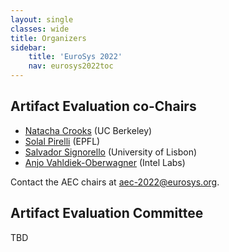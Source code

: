 ```yaml
---
layout: single
classes: wide
title: Organizers
sidebar:
    title: 'EuroSys 2022'
    nav: eurosys2022toc
---
```


## Artifact Evaluation co-Chairs

* [Natacha Crooks](https://nacrooks.github.io/) (UC Berkeley)
* [Solal Pirelli](https://dslab.epfl.ch/people/pirelli/) (EPFL)
* [Salvador Signorello](https://ciencias.ulisboa.pt/perfil/ssignorello) (University of Lisbon)
* [Anjo Vahldiek-Oberwagner](https://vahldiek.github.io/) (Intel Labs)

Contact the AEC chairs at [aec-2022@eurosys.org](mailto:aec-2022@eurosys.org).

## Artifact Evaluation Committee

TBD

